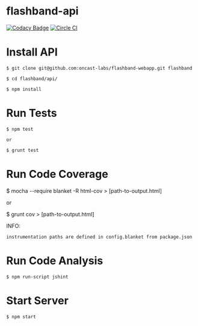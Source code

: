 flashband-api
=========
[![Codacy Badge](https://www.codacy.com/project/badge/9d6caced45da40b2bcd3ed5b913aa803)](https://www.codacy.com)
[![Circle CI](https://circleci.com/gh/oncast-labs/flashband-webapp.png?style=badge&circle-token=733e2af1886cc5a474f78cc72636689e9ee2c1ff)](https://circleci.com/gh/oncast-labs/flashband-webapp)

Install API
==========
    $ git clone git@github.com:oncast-labs/flashband-webapp.git flashband

    $ cd flashband/api/

    $ npm install


Run Tests
==========
    $ npm test

    or

    $ grunt test

Run Code Coverage
=================
  $ mocha --require blanket -R html-cov > [path-to-output.html]
  
  or

  $ grunt cov > [path-to-output.html]


  INFO: 

    instrumentation paths are defined in config.blanket from package.json


Run Code Analysis
=================
    $ npm run-script jshint


Start Server
=========
    $ npm start

